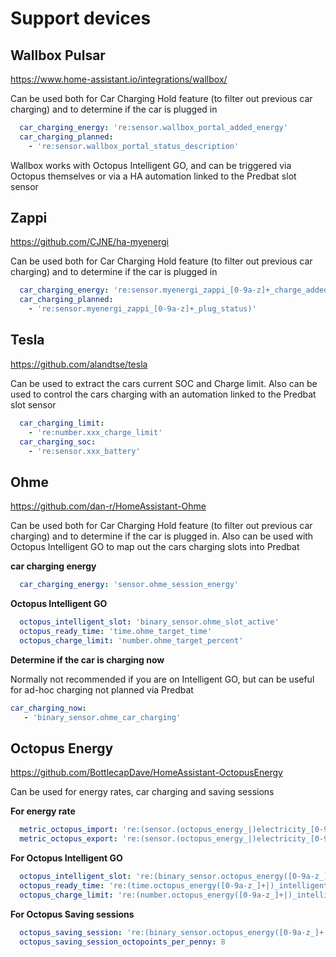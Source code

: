 # Support devices

## Wallbox Pulsar

https://www.home-assistant.io/integrations/wallbox/

Can be used both for Car Charging Hold feature (to filter out previous car charging) and to determine if the car is plugged in

```yaml
  car_charging_energy: 're:sensor.wallbox_portal_added_energy'
  car_charging_planned:
    - 're:sensor.wallbox_portal_status_description'
```

Wallbox works with Octopus Intelligent GO, and can be triggered via Octopus themselves or via a HA automation linked to the Predbat slot sensor

## Zappi

https://github.com/CJNE/ha-myenergi

Can be used both for Car Charging Hold feature (to filter out previous car charging) and to determine if the car is plugged in

```yaml
  car_charging_energy: 're:sensor.myenergi_zappi_[0-9a-z]+_charge_added_session'
  car_charging_planned:
    - 're:sensor.myenergi_zappi_[0-9a-z]+_plug_status)'
```

## Tesla

https://github.com/alandtse/tesla

Can be used to extract the cars current SOC and Charge limit. Also can be used to control the cars charging with an automation linked to the Predbat slot sensor

```yaml
  car_charging_limit:
    - 're:number.xxx_charge_limit'
  car_charging_soc:
    - 're:sensor.xxx_battery'
```

## Ohme

https://github.com/dan-r/HomeAssistant-Ohme

Can be used both for Car Charging Hold feature (to filter out previous car charging) and to determine if the car is plugged in.
Also can be used with Octopus Intelligent GO to map out the cars charging slots into Predbat


**car charging energy**
```yaml
  car_charging_energy: 'sensor.ohme_session_energy'
```

**Octopus Intelligent GO**

```yaml
  octopus_intelligent_slot: 'binary_sensor.ohme_slot_active'
  octopus_ready_time: 'time.ohme_target_time'
  octopus_charge_limit: 'number.ohme_target_percent'
```

**Determine if the car is charging now**

Normally not recommended if you are on Intelligent GO, but can be useful for ad-hoc charging not planned via Predbat

```yaml
car_charging_now:
   - 'binary_sensor.ohme_car_charging'
```

## Octopus Energy

https://github.com/BottlecapDave/HomeAssistant-OctopusEnergy

Can be used for energy rates, car charging and saving sessions

**For energy rate**
```yaml
  metric_octopus_import: 're:(sensor.(octopus_energy_|)electricity_[0-9a-z]+_[0-9a-z]+_current_rate)'
  metric_octopus_export: 're:(sensor.(octopus_energy_|)electricity_[0-9a-z]+_[0-9a-z]+_export_current_rate)'
```
  
**For Octopus Intelligent GO**
```yaml
  octopus_intelligent_slot: 're:(binary_sensor.octopus_energy([0-9a-z_]+|)_intelligent_dispatching)'
  octopus_ready_time: 're:(time.octopus_energy([0-9a-z_]+|)_intelligent_ready_time)'
  octopus_charge_limit: 're:(number.octopus_energy([0-9a-z_]+|)_intelligent_charge_limit)'
```

**For Octopus Saving sessions**
```yaml
  octopus_saving_session: 're:(binary_sensor.octopus_energy([0-9a-z_]+|)_saving_session(s|))'
  octopus_saving_session_octopoints_per_penny: 8
```
